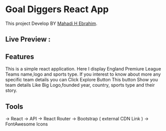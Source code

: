 # Goal Diggers React App

This project Develop BY [Mahadi H Ebrahim](https://ebrahim.xyz).

## Live Preview : 

## Features
This is a simple react application. Here I display England Premiure League Teams name,logo and sports type. If you interest to know about more any specific team details you can Click Explore Button This button Show you team details Like Big Logo,founded year, country, sports type and their story.

## Tools
-> React 
-> API
-> React Router 
-> Bootstrap ( external CDN Link )
-> FontAwesome Icons
